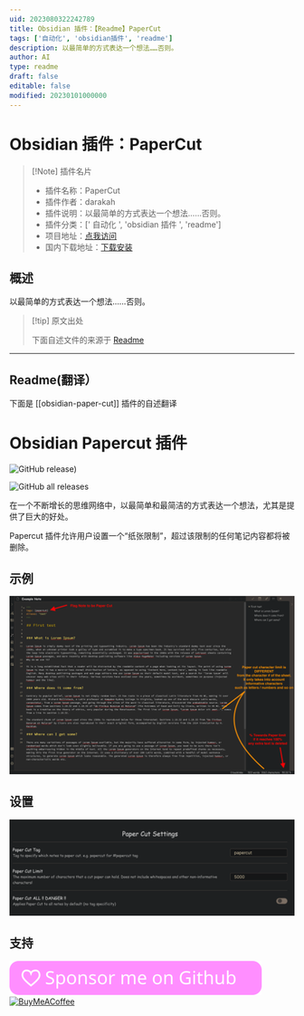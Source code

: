 ```yaml
---
uid: 2023080322242789
title: Obsidian 插件：【Readme】PaperCut
tags: ['自动化', 'obsidian插件', 'readme']
description: 以最简单的方式表达一个想法……否则。
author: AI
type: readme
draft: false
editable: false
modified: 20230101000000
---
```


# Obsidian 插件：PaperCut

> [!Note] 插件名片
> - 插件名称：PaperCut
> - 插件作者：darakah
> - 插件说明：以最简单的方式表达一个想法……否则。
> - 插件分类：[' 自动化 ', 'obsidian 插件 ', 'readme']
> - 项目地址：[点我访问](https://github.com/Darakah/obsidian-paper-cut)
> - 国内下载地址：[下载安装](https://pkmer.cn/products/plugin/pluginMarket/?obsidian-paper-cut)

## 概述

以最简单的方式表达一个想法……否则。

> [!tip] 原文出处
>
>下面自述文件的来源于 [Readme](https://ghproxy.net/https://raw.githubusercontent.com/Darakah/obsidian-paper-cut/main/README.md)
>

---

## Readme(翻译）

下面是 [[obsidian-paper-cut]] 插件的自述翻译

# Obsidian Papercut 插件

![GitHub release)](https://img.shields.io/github/v/release/Darakah/obsidian-paper-cut)

![GitHub all releases](https://img.shields.io/github/downloads/Darakah/obsidian-paper-cut/total)

在一个不断增长的思维网络中，以最简单和最简洁的方式表达一个想法，尤其是提供了巨大的好处。

Papercut 插件允许用户设置一个“纸张限制”，超过该限制的任何笔记内容都将被删除。

## 示例

![](https://raw.githubusercontent.com/Darakah/obsidian-paper-cut/main/images/example.png)

## 设置

![](https://raw.githubusercontent.com/Darakah/obsidian-paper-cut/main/images/settings.png)

## 支持

[![Github赞助](https://raw.githubusercontent.com/Darakah/Darakah/e0fe245eaef23cb4a5f19fe9a09a9df0c0cdc8e1/icons/github_sponsor_btn.svg)](https://github.com/sponsors/Darakah) [<img src="https://cdn.buymeacoffee.com/buttons/v2/default-yellow.png" alt="BuyMeACoffee" width="100">](https://www.buymeacoffee.com/darakah)
